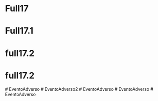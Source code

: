 # Full17
# Full17.1
# full17.2
# full17.2
#   E v e n t o A d v e r s o  
 # EventoAdverso2
#   E v e n t o A d v e r s o  
 #   E v e n t o A d v e r s o  
 #   E v e n t o A d v e r s o  
 